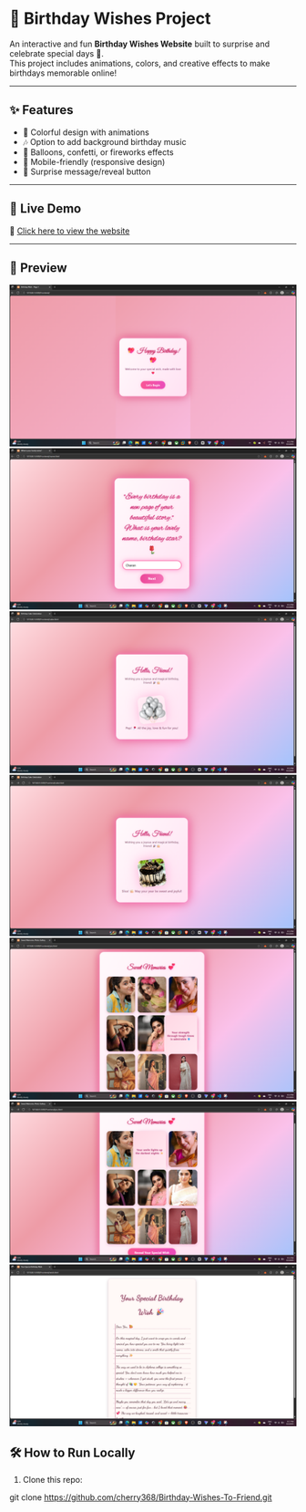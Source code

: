 # 🎂 Birthday Wishes Project  

An interactive and fun **Birthday Wishes Website** built to surprise and celebrate special days 🎉.  
This project includes animations, colors, and creative effects to make birthdays memorable online!  

---

## ✨ Features
- 🎨 Colorful design with animations  
- 🎶 Option to add background birthday music  
- 🎈 Balloons, confetti, or fireworks effects  
- 📱 Mobile-friendly (responsive design)  
- 🎁 Surprise message/reveal button  

---

## 🚀 Live Demo
🔗 [Click here to view the website]([https://your-live-demo-link.com](https://cherry368.github.io/Birthday-Wishes-To-Friend/))  


---

## 📸 Preview
![Project Preview](assets/preview1.png)  
![Project Preview](assets/preview2.png) 
![Project Preview](assets/preview3.png) 
![Project Preview](assets/preview4.png) 
![Project Preview](assets/preview5.png) 
![Project Preview](assets/preview6.png) 
![Project Preview](assets/preview7.png) 


## 🛠️ How to Run Locally
1. Clone this repo:

 git clone https://github.com/cherry368/Birthday-Wishes-To-Friend.git
